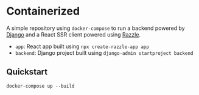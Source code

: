 # Containerized

A simple repository using `docker-compose` to run a backend powered by [Django](https://www.djangoproject.com/) and a React SSR client powered using [Razzle](https://github.com/jaredpalmer/razzle).

-   `app`: React app built using `npx create-razzle-app app`
-   `backend`: Django project built using `django-admin startproject backend`

## Quickstart

```
docker-compose up --build
```
